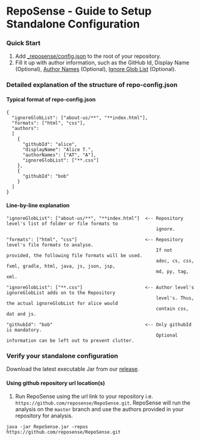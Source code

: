 # RepoSense - Guide to Setup Standalone Configuration
### Quick Start
1. Add [_reposense/config.json](../_reposense/config.json) to the root of your repository.
1. Fill it up with author information, such as the GitHub Id, Display Name (Optional), [Author Names](UserGuide.md#git-author-name)  (Optional), [Ignore Glob List](UserGuide.md#csv-config-file) (Optional).

### Detailed explanation of the structure of repo-config.json

#### Typical format of repo-config.json
```
{
  "ignoreGlobList": ["about-us/**", "**index.html"],    
  "formats": ["html", "css"],
  "authors":
  [
    {
      "githubId": "alice",
      "displayName": "Alice T.",
      "authorNames": ["AT", "A"],
      "ignoreGlobList": ["**.css"]
    },
    {
      "githubId": "bob"
    }
  ]
}
```
#### Line-by-line explanation
```
"ignoreGlobList": ["about-us/**", "**index.html"]  <-- Repository level's list of folder or file formats to
                                                       ignore.

"formats": ["html", "css"]                         <-- Repository level's file formats to analyse.      
                                                       If not provided, the following file formats will be used.
                                                       adoc, cs, css, fxml, gradle, html, java, js, json, jsp,
                                                       md, py, tag, xml.

"ignoreGlobList": ["**.css"]                       <-- Author level's ignoreGlobList adds on to the Repository
                                                       level's. Thus, the actual ignoreGlobList for alice would
                                                       contain css, dat and js.

"githubId": "bob"                                  <-- Only githubId is mandatory.
                                                       Optional information can be left out to prevent clutter.
```
### Verify your standalone configuration
Download the latest executable Jar from our [release](https://github.com/reposense/RepoSense/releases/latest).

#### Using github repository url location(s)
1. Run RepoSense using the url link to your repository i.e. `https://github.com/reposense/RepoSense.git`. RepoSense will run the analysis on the `master` branch and use the authors provided in your repository for analysis.

```
java -jar RepoSense.jar -repos https://github.com/reposense/RepoSense.git
```
